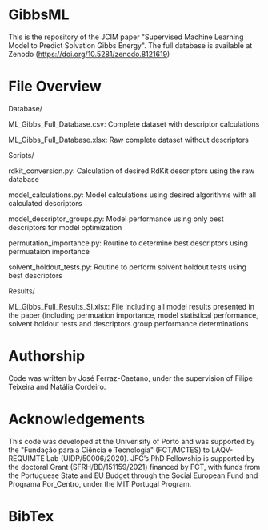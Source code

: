 # GibbsML

This is the repository of the JCIM paper "Supervised Machine Learning Model to Predict Solvation Gibbs Energy".
The full database is available at Zenodo (https://doi.org/10.5281/zenodo.8121619)


# File Overview

Database/

ML_Gibbs_Full_Database.csv: Complete dataset with descriptor calculations

ML_Gibbs_Full_Database.xlsx: Raw complete dataset without descriptors


Scripts/

rdkit_conversion.py: Calculation of desired RdKit descriptors using the raw database

model_calculations.py: Model calculations using desired algorithms with all calculated descriptors

model_descriptor_groups.py: Model performance using only best descriptors for model optimization

permutation_importance.py: Routine to determine best descriptors using permuataion importance

solvent_holdout_tests.py: Routine to perform solvent holdout tests using best descriptors



Results/

ML_Gibbs_Full_Results_SI.xlsx: File including all model results presented in the paper (including permuation importance, model statistical performance, solvent holdout tests and descriptors group performance determinations

# Authorship
Code was written by José Ferraz-Caetano, under the supervision of Filipe Teixeira and Natália Cordeiro.

# Acknowledgements
This code was developed at the Univerisity of Porto and was supported by the "Fundação para a Ciência e Tecnologia" (FCT/MCTES) to LAQV-REQUIMTE Lab (UIDP/50006/2020). JFC’s PhD Fellowship is supported by the doctoral Grant (SFRH/BD/151159/2021) financed by FCT, with funds from the Portuguese State and EU Budget through the Social European Fund and Programa Por_Centro, under the MIT Portugal Program.

# BibTex

